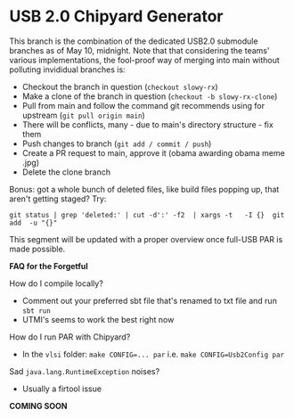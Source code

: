# USB 2.0 Chipyard Generator

This branch is the combination of the dedicated USB2.0 submodule branches as of May 10, midnight.
Note that that considering the teams' various implementations, the fool-proof way of merging into main without polluting invididual branches is:

- Checkout the branch in question (```checkout slowy-rx```) 
- Make a clone of the branch in question (```checkout -b slowy-rx-clone```) 
- Pull from main and follow the command git recommends using for upstream (```git pull origin main```)
- There will be conflicts, many - due to main's directory structure - fix them 
- Push changes to branch (```git add / commit / push```)
- Create a PR request to main, approve it (obama awarding obama meme .jpg)
- Delete the clone branch

Bonus: got a whole bunch of deleted files, like build files popping up, that aren't getting staged? Try:

```git status | grep 'deleted:' | cut -d':' -f2  | xargs -t   -I {}  git add  -u "{}"```

This segment will be updated with a proper overview once full-USB PAR is made possible.

**FAQ for the Forgetful** 

How do I compile locally?
- Comment out your preferred sbt file that's renamed to txt file and run `sbt run`
- UTMI's seems to work the best right now

How do I run PAR with Chipyard?
- In the `vlsi` folder: `make CONFIG=... par` i.e. `make CONFIG=Usb2Config par`

Sad ``java.lang.RuntimeException`` noises?
- Usually a firtool issue

**COMING SOON**
